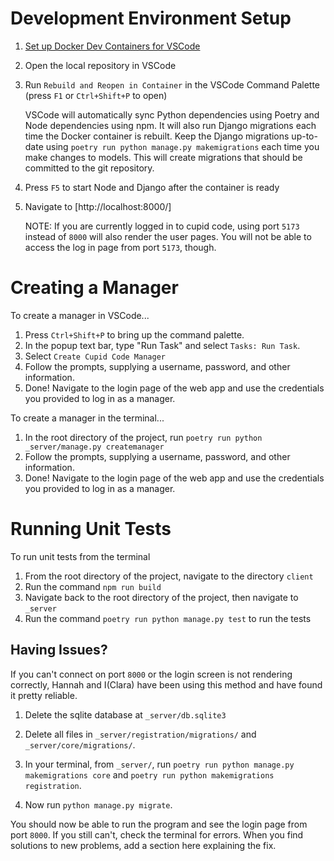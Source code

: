 # Development Environment Setup

1. [Set up Docker Dev Containers for VSCode](https://code.visualstudio.com/docs/devcontainers/containers#_installation)

2. Open the local repository in VSCode

3. Run `Rebuild and Reopen in Container` in the VSCode Command Palette (press `F1` or `Ctrl+Shift+P` to open)

    VSCode will automatically sync Python dependencies using Poetry and Node dependencies using npm. It will also run Django migrations each time the Docker container is rebuilt. Keep the Django migrations up-to-date using `poetry run python manage.py makemigrations` each time you make changes to models. This will create migrations that should be committed to the git repository.

4. Press `F5` to start Node and Django after the container is ready

5. Navigate to [http://localhost:8000/]

    NOTE: If you are currently logged in to cupid code, using port `5173` instead of `8000` will also render the user pages. You will not be able to access the log in page from port `5173`, though.

# Creating a Manager

To create a manager in VSCode...

1. Press `Ctrl+Shift+P` to bring up the command palette.
2. In the popup text bar, type "Run Task" and select `Tasks: Run Task`.
3. Select `Create Cupid Code Manager`
4. Follow the prompts, supplying a username, password, and other information.
5. Done! Navigate to the login page of the web app and use the credentials you provided to log in as a manager.

To create a manager in the terminal...

1. In the root directory of the project, run `poetry run python _server/manage.py createmanager`
2. Follow the prompts, supplying a username, password, and other information.
3. Done! Navigate to the login page of the web app and use the credentials you provided to log in as a manager.

# Running Unit Tests

To run unit tests from the terminal

1. From the root directory of the project, navigate to the directory `client`
2. Run the command `npm run build`
3. Navigate back to the root directory of the project, then navigate to `_server`
4. Run the command `poetry run python manage.py test` to run the tests

## Having Issues?

If you can't connect on port `8000` or the login screen is not rendering correctly, Hannah and I(Clara) have been using this method and have found it pretty reliable.

1. Delete the sqlite database at `_server/db.sqlite3`

2. Delete all files in `_server/registration/migrations/` and `_server/core/migrations/`.

3. In your terminal, from `_server/`, run `poetry run python manage.py makemigrations core` and `poetry run python makemigrations registration`.

4. Now run `python manage.py migrate`.  

You should now be able to run the program and see the login page from port `8000`. If you still can't, check the terminal for errors. When you find solutions to new problems, add a section here explaining the fix.

